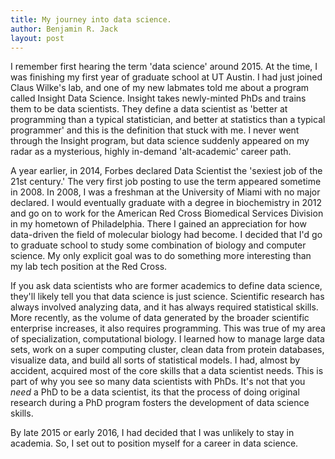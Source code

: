 ```yaml
---
title: My journey into data science.
author: Benjamin R. Jack
layout: post
---
```


I remember first hearing the term 'data science' around 2015. At the time, I was finishing my first year of graduate school at UT Austin. I had just joined Claus Wilke's lab, and one of my new labmates told me about a program called Insight Data Science. Insight takes newly-minted PhDs and trains them to be data scientists. They define a data scientist as 'better at programming than a typical statistician, and better at statistics than a typical programmer' and this is the definition that stuck with me. I never went through the Insight program, but data science suddenly appeared on my radar as a mysterious, highly in-demand 'alt-academic' career path.

A year earlier, in 2014, Forbes declared Data Scientist the 'sexiest job of the 21st century.' The very first job posting to use the term appeared sometime in 2008. In 2008, I was a freshman at the University of Miami with no major declared. I would eventually graduate with a degree in biochemistry in 2012 and go on to work for the American Red Cross Biomedical Services Division in my hometown of Philadelphia. There I gained an appreciation for how data-driven the field of molecular biology had become. I decided that I'd go to graduate school to study some combination of biology and computer science. My only explicit goal was to do something more interesting than my lab tech position at the Red Cross.

If you ask data scientists who are former academics to define data science, they'll likely tell you that data science is just science. Scientific research has always involved analyzing data, and it has always required statistical skills. More recently, as the volume of data generated by the broader scientific enterprise increases, it also requires programming. This was true of my area of specialization, computational biology. I learned how to manage large data sets, work on a super computing cluster, clean data from protein databases, visualize data, and build all sorts of statistical models. I had, almost by accident, acquired most of the core skills that a data scientist needs. This is part of why you see so many data scientists with PhDs. It's not that you _need_ a PhD to be a data scientist, its that the process of doing original research during a PhD program fosters the development of data science skills.

By late 2015 or early 2016, I had decided that I was unlikely to stay in academia. So, I set out to position myself for a career in data science.



